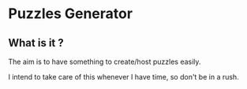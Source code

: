# Puzzles Generator

## What is it ?
The aim is to have something to create/host puzzles easily.

I intend to take care of this whenever I have time, so don't be in a rush.